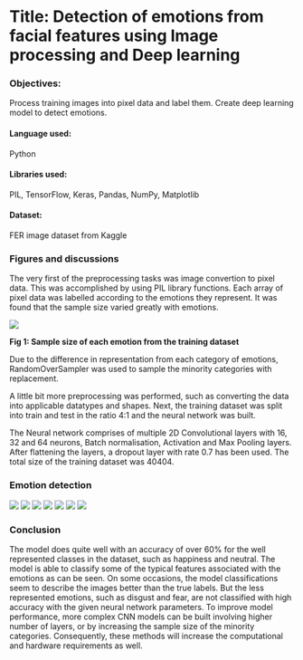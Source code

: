 # Title: Detection of emotions from facial features using Image processing and Deep learning

### Objectives:
Process training images into pixel data and label them.
Create deep learning model to detect emotions.

#### Language used:
Python

#### Libraries used:
PIL, TensorFlow, Keras, Pandas, NumPy, Matplotlib

#### Dataset:
FER image dataset from Kaggle


### Figures and discussions

The very first of the preprocessing tasks was image convertion to pixel data. This was accomplished by using PIL library functions. Each array of pixel data was labelled according to the emotions they represent. It was found that the sample size varied greatly with emotions.

![](https://github.com/rud-ninja/emotion_detection/blob/main/images/sample_size.png)

**Fig 1: Sample size of each emotion from the training dataset**

Due to the difference in representation from each category of emotions, RandomOverSampler was used to sample the minority categories with replacement.

A little bit more preprocessing was performed, such as converting the data into applicable datatypes and shapes. Next, the training dataset was split into train and test in the ratio 4:1 and the neural network was built.

The Neural network comprises of multiple 2D Convolutional layers with 16, 32 and 64 neurons, Batch normalisation, Activation and Max Pooling layers. After flattening the layers, a dropout layer with rate 0.7 has been used. The total size of the training dataset was 40404. 


### Emotion detection

![](https://github.com/rud-ninja/emotion_detection/blob/main/images/angry_predictions.png)
![](https://github.com/rud-ninja/emotion_detection/blob/main/images/disgusted_predictions.png)
![](https://github.com/rud-ninja/emotion_detection/blob/main/images/fearful_predictions.png)
![](https://github.com/rud-ninja/emotion_detection/blob/main/images/happy_predictions.png)
![](https://github.com/rud-ninja/emotion_detection/blob/main/images/neutral_predictions.png)
![](https://github.com/rud-ninja/emotion_detection/blob/main/images/sad_predictions.png)
![](https://github.com/rud-ninja/emotion_detection/blob/main/images/surprised_predictions.png)


### Conclusion
The model does quite well with an accuracy of over 60% for the well represented classes in the dataset, such as happiness and neutral. The model is able to classify some of the typical features associated with the emotions as can be seen. On some occasions, the model classifications seem to describe the images better than the true labels. But the less represented emotions, such as disgust and fear, are not classified with high accuracy with the given neural network parameters. To improve model performance, more complex CNN models can be built involving higher number of layers, or by increasing the sample size of the minority categories. Consequently, these methods will increase the computational and hardware requirements as well.
